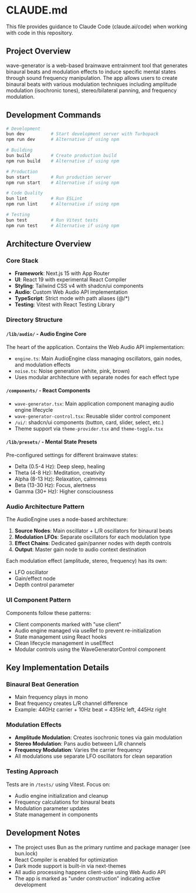# CLAUDE.md

This file provides guidance to Claude Code (claude.ai/code) when working with code in this repository.

## Project Overview

wave-generator is a web-based brainwave entrainment tool that generates binaural beats and modulation effects to induce specific mental states through sound frequency manipulation. The app allows users to create binaural beats with various modulation techniques including amplitude modulation (isochronic tones), stereo/bilateral panning, and frequency modulation.

## Development Commands

```bash
# Development
bun dev          # Start development server with Turbopack
npm run dev      # Alternative if using npm

# Building
bun build        # Create production build
npm run build    # Alternative if using npm

# Production
bun start        # Run production server
npm run start    # Alternative if using npm

# Code Quality
bun lint         # Run ESLint
npm run lint     # Alternative if using npm

# Testing
bun test         # Run Vitest tests
npm run test     # Alternative if using npm
```

## Architecture Overview

### Core Stack
- **Framework**: Next.js 15 with App Router
- **UI**: React 19 with experimental React Compiler
- **Styling**: Tailwind CSS v4 with shadcn/ui components
- **Audio**: Custom Web Audio API implementation
- **TypeScript**: Strict mode with path aliases (@/*)
- **Testing**: Vitest with React Testing Library

### Directory Structure

#### `/lib/audio/` - Audio Engine Core
The heart of the application. Contains the Web Audio API implementation:
- `engine.ts`: Main AudioEngine class managing oscillators, gain nodes, and modulation effects
- `noise.ts`: Noise generation (white, pink, brown)
- Uses modular architecture with separate nodes for each effect type

#### `/components/` - React Components
- `wave-generator.tsx`: Main application component managing audio engine lifecycle
- `wave-generator-control.tsx`: Reusable slider control component
- `/ui/`: shadcn/ui components (button, card, slider, select, etc.)
- Theme support via `theme-provider.tsx` and `theme-toggle.tsx`

#### `/lib/presets/` - Mental State Presets
Pre-configured settings for different brainwave states:
- Delta (0.5-4 Hz): Deep sleep, healing
- Theta (4-8 Hz): Meditation, creativity
- Alpha (8-13 Hz): Relaxation, calmness
- Beta (13-30 Hz): Focus, alertness
- Gamma (30+ Hz): Higher consciousness

### Audio Architecture Pattern

The AudioEngine uses a node-based architecture:
1. **Source Nodes**: Main oscillator + L/R oscillators for binaural beats
2. **Modulation LFOs**: Separate oscillators for each modulation type
3. **Effect Chains**: Dedicated gain/panner nodes with depth controls
4. **Output**: Master gain node to audio context destination

Each modulation effect (amplitude, stereo, frequency) has its own:
- LFO oscillator
- Gain/effect node
- Depth control parameter

### UI Component Pattern

Components follow these patterns:
- Client components marked with "use client"
- Audio engine managed via useRef to prevent re-initialization
- State management using React hooks
- Clean lifecycle management in useEffect
- Modular controls using the WaveGeneratorControl component

## Key Implementation Details

### Binaural Beat Generation
- Main frequency plays in mono
- Beat frequency creates L/R channel difference
- Example: 440Hz carrier + 10Hz beat = 435Hz left, 445Hz right

### Modulation Effects
- **Amplitude Modulation**: Creates isochronic tones via gain modulation
- **Stereo Modulation**: Pans audio between L/R channels
- **Frequency Modulation**: Varies the carrier frequency
- All modulations use separate LFO oscillators for clean separation

### Testing Approach
Tests are in `/tests/` using Vitest. Focus on:
- Audio engine initialization and cleanup
- Frequency calculations for binaural beats
- Modulation parameter updates
- State management in components

## Development Notes

- The project uses Bun as the primary runtime and package manager (see bun.lock)
- React Compiler is enabled for optimization
- Dark mode support is built-in via next-themes
- All audio processing happens client-side using Web Audio API
- The app is marked as "under construction" indicating active development
